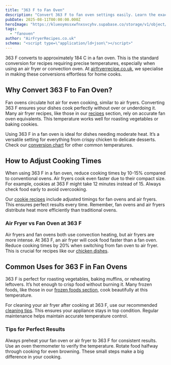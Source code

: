 ```yaml
---
title: "363 F to Fan Oven"
description: "Convert 363 F to fan oven settings easily. Learn the exact temperature and how it works for air fryers and fan-assisted cooking."
pubDate: 2025-08-11T00:00:00.000Z
heroImage: "https://klueoymssxwfnxsvcyhv.supabase.co/storage/v1/object/public/md/363-f-to-fan-oven-7a6d8783.png"
tags:
  - "fanoven"
author: "AirFryerRecipes.co.uk"
schema: "<script type=\"application/ld+json\"></script>"
---
```


<p>363 F converts to approximately 184 C in a fan oven. This is the standard conversion for recipes requiring precise temperatures, especially when using an air fryer or convection oven. At <a href=https://www.airfryerrecipe.co.uk>airfryerrecipe.co.uk</a>, we specialise in making these conversions effortless for home cooks.</p>

<h2>Why Convert 363 F to Fan Oven?</h2>
<p>Fan ovens circulate hot air for even cooking, similar to air fryers. Converting 363 F ensures your dishes cook perfectly without over or underdoing it. Many air fryer recipes, like those in our <a href=https://www.airfryerrecipe.co.uk/recipes>recipes</a> section, rely on accurate fan oven equivalents. This temperature works well for roasting vegetables or baking cookies.</p>
<p>Using 363 F in a fan oven is ideal for dishes needing moderate heat. It’s a versatile setting for everything from crispy chicken to delicate desserts. Check our <a href=https://www.airfryerrecipe.co.uk/air-fryer-conversion-chart>conversion chart</a> for other common temperatures.</p>

<h2>How to Adjust Cooking Times</h2>
<p>When using 363 F in a fan oven, reduce cooking times by 10-15% compared to conventional ovens. Air fryers cook even faster due to their compact size. For example, cookies at 363 F might take 12 minutes instead of 15. Always check food early to avoid overcooking.</p>
<p>Our <a href=https://www.airfryerrecipe.co.uk/recipe-category/cookies>cookie recipes</a> include adjusted timings for fan ovens and air fryers. This ensures perfect results every time. Remember, fan ovens and air fryers distribute heat more efficiently than traditional ovens.</p>

<h3>Air Fryer vs Fan Oven at 363 F</h3>
<p>Air fryers and fan ovens both use convection heating, but air fryers are more intense. At 363 F, an air fryer will cook food faster than a fan oven. Reduce cooking times by 20% when switching from fan oven to air fryer. This is crucial for recipes like our <a href=https://www.airfryerrecipe.co.uk/recipe-category/chicken>chicken dishes</a>.</p>

<h2>Common Uses for 363 F in Fan Ovens</h2>
<p>363 F is perfect for roasting vegetables, baking muffins, or reheating leftovers. It’s hot enough to crisp food without burning it. Many frozen foods, like those in our <a href=https://www.airfryerrecipe.co.uk/recipe-category/frozen-foods>frozen foods section</a>, cook beautifully at this temperature.</p>
<p>For cleaning your air fryer after cooking at 363 F, use our recommended <a href=https://www.airfryerrecipe.co.uk/air-fryer-cleaner>cleaning tips</a>. This ensures your appliance stays in top condition. Regular maintenance helps maintain accurate temperature control.</p>

<h3>Tips for Perfect Results</h3>
<p>Always preheat your fan oven or air fryer to 363 F for consistent results. Use an oven thermometer to verify the temperature. Rotate food halfway through cooking for even browning. These small steps make a big difference in your cooking.</p>